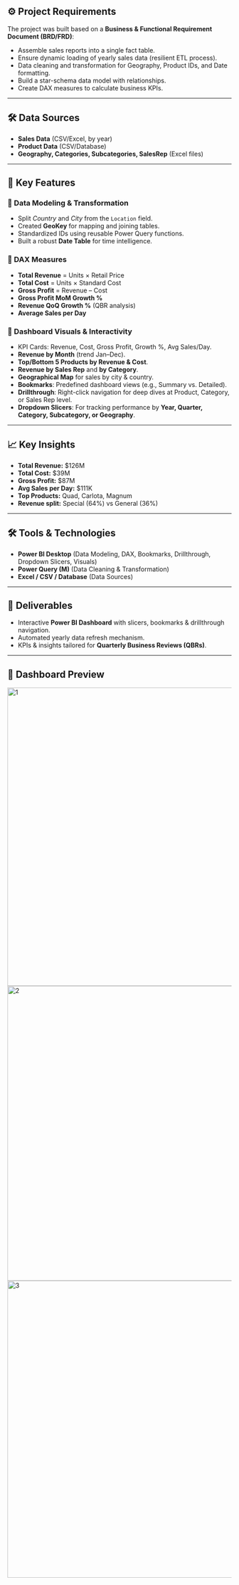 ## ⚙️ Project Requirements  
The project was built based on a **Business & Functional Requirement Document (BRD/FRD)**:  
- Assemble sales reports into a single fact table.  
- Ensure dynamic loading of yearly sales data (resilient ETL process).  
- Data cleaning and transformation for Geography, Product IDs, and Date formatting.  
- Build a star-schema data model with relationships.  
- Create DAX measures to calculate business KPIs.  

---

## 🛠️ Data Sources  
- **Sales Data** (CSV/Excel, by year)  
- **Product Data** (CSV/Database)  
- **Geography, Categories, Subcategories, SalesRep** (Excel files)  

---

## 🔑 Key Features  

### 🔹 Data Modeling & Transformation  
- Split *Country* and *City* from the `Location` field.  
- Created **GeoKey** for mapping and joining tables.  
- Standardized IDs using reusable Power Query functions.  
- Built a robust **Date Table** for time intelligence.  

### 🔹 DAX Measures  
- **Total Revenue** = Units × Retail Price  
- **Total Cost** = Units × Standard Cost  
- **Gross Profit** = Revenue – Cost  
- **Gross Profit MoM Growth %**  
- **Revenue QoQ Growth %** (QBR analysis)  
- **Average Sales per Day**  

### 🔹 Dashboard Visuals & Interactivity  
- KPI Cards: Revenue, Cost, Gross Profit, Growth %, Avg Sales/Day.  
- **Revenue by Month** (trend Jan–Dec).  
- **Top/Bottom 5 Products by Revenue & Cost**.  
- **Revenue by Sales Rep** and **by Category**.  
- **Geographical Map** for sales by city & country.  
- **Bookmarks**: Predefined dashboard views (e.g., Summary vs. Detailed).  
- **Drillthrough**: Right-click navigation for deep dives at Product, Category, or Sales Rep level.  
- **Dropdown Slicers**: For tracking performance by **Year, Quarter, Category, Subcategory, or Geography**.  

---

## 📈 Key Insights  
- **Total Revenue:** $126M  
- **Total Cost:** $39M  
- **Gross Profit:** $87M  
- **Avg Sales per Day:** $111K  
- **Top Products:** Quad, Carlota, Magnum  
- **Revenue split:** Special (64%) vs General (36%)  

---

## 🛠️ Tools & Technologies  
- **Power BI Desktop** (Data Modeling, DAX, Bookmarks, Drillthrough, Dropdown Slicers, Visuals)  
- **Power Query (M)** (Data Cleaning & Transformation)  
- **Excel / CSV / Database** (Data Sources)  

---

## 🚀 Deliverables  
- Interactive **Power BI Dashboard** with slicers, bookmarks & drillthrough navigation.  
- Automated yearly data refresh mechanism.  
- KPIs & insights tailored for **Quarterly Business Reviews (QBRs)**.  

---

## 📸 Dashboard Preview
<img width="1399" height="671" alt="1" src="https://github.com/user-attachments/assets/ad3b0c0d-84ef-4eef-a511-ee56b4db9a95" />
<img width="1396" height="663" alt="2" src="https://github.com/user-attachments/assets/09c4896a-aa06-498f-a9cb-663db2b5dc89" />
<img width="1391" height="668" alt="3" src="https://github.com/user-attachments/assets/4488c28e-6550-4e3a-a7c0-fe70338549f3" />
